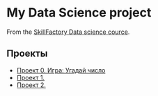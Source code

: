 # My Data Science project

From the [SkillFactory Data science cource](https://skillfactory.ru/data-science-specialization).

## Проекты

* [Проект 0. Игра: Угадай число](https://github.com/Nadarsa/sf_data_science/tree/main/project_0)
* [Проект 1. ]()
* [Проект 2. ]()
